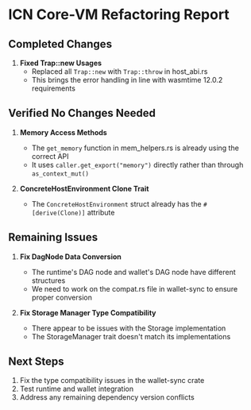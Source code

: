 # ICN Core-VM Refactoring Report

## Completed Changes

1. **Fixed Trap::new Usages**
   - Replaced all `Trap::new` with `Trap::throw` in host_abi.rs
   - This brings the error handling in line with wasmtime 12.0.2 requirements

## Verified No Changes Needed

1. **Memory Access Methods**
   - The `get_memory` function in mem_helpers.rs is already using the correct API
   - It uses `caller.get_export("memory")` directly rather than through `as_context_mut()`

2. **ConcreteHostEnvironment Clone Trait**
   - The `ConcreteHostEnvironment` struct already has the `#[derive(Clone)]` attribute

## Remaining Issues

1. **Fix DagNode Data Conversion**
   - The runtime's DAG node and wallet's DAG node have different structures
   - We need to work on the compat.rs file in wallet-sync to ensure proper conversion

2. **Fix Storage Manager Type Compatibility**
   - There appear to be issues with the Storage implementation
   - The StorageManager trait doesn't match its implementations

## Next Steps

1. Fix the type compatibility issues in the wallet-sync crate
2. Test runtime and wallet integration
3. Address any remaining dependency version conflicts

